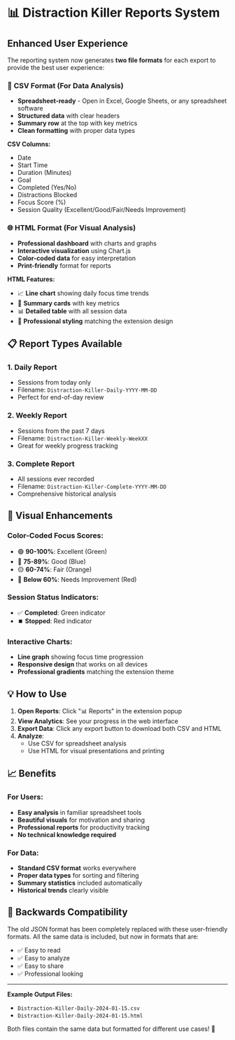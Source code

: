 # 📊 Distraction Killer Reports System

## Enhanced User Experience

The reporting system now generates **two file formats** for each export to provide the best user experience:

### 📄 **CSV Format** (For Data Analysis)
- **Spreadsheet-ready** - Open in Excel, Google Sheets, or any spreadsheet software
- **Structured data** with clear headers
- **Summary row** at the top with key metrics
- **Clean formatting** with proper data types

**CSV Columns:**
- Date
- Start Time  
- Duration (Minutes)
- Goal
- Completed (Yes/No)
- Distractions Blocked
- Focus Score (%)
- Session Quality (Excellent/Good/Fair/Needs Improvement)

### 🌐 **HTML Format** (For Visual Analysis)
- **Professional dashboard** with charts and graphs
- **Interactive visualization** using Chart.js
- **Color-coded data** for easy interpretation
- **Print-friendly** format for reports

**HTML Features:**
- 📈 **Line chart** showing daily focus time trends
- 🎯 **Summary cards** with key metrics
- 📊 **Detailed table** with all session data
- 🎨 **Professional styling** matching the extension design

## 📋 **Report Types Available**

### 1. **Daily Report**
- Sessions from today only
- Filename: `Distraction-Killer-Daily-YYYY-MM-DD`
- Perfect for end-of-day review

### 2. **Weekly Report** 
- Sessions from the past 7 days
- Filename: `Distraction-Killer-Weekly-WeekXX`
- Great for weekly progress tracking

### 3. **Complete Report**
- All sessions ever recorded
- Filename: `Distraction-Killer-Complete-YYYY-MM-DD`
- Comprehensive historical analysis

## 🎨 **Visual Enhancements**

### **Color-Coded Focus Scores:**
- 🟢 **90-100%**: Excellent (Green)
- 🔵 **75-89%**: Good (Blue) 
- 🟡 **60-74%**: Fair (Orange)
- 🔴 **Below 60%**: Needs Improvement (Red)

### **Session Status Indicators:**
- ✅ **Completed**: Green indicator
- ⏹️ **Stopped**: Red indicator

### **Interactive Charts:**
- **Line graph** showing focus time progression
- **Responsive design** that works on all devices
- **Professional gradients** matching the extension theme

## 💡 **How to Use**

1. **Open Reports**: Click "📊 Reports" in the extension popup
2. **View Analytics**: See your progress in the web interface
3. **Export Data**: Click any export button to download both CSV and HTML
4. **Analyze**: 
   - Use CSV for spreadsheet analysis
   - Use HTML for visual presentations and printing

## 📈 **Benefits**

### **For Users:**
- **Easy analysis** in familiar spreadsheet tools
- **Beautiful visuals** for motivation and sharing
- **Professional reports** for productivity tracking
- **No technical knowledge required**

### **For Data:**
- **Standard CSV format** works everywhere
- **Proper data types** for sorting and filtering
- **Summary statistics** included automatically
- **Historical trends** clearly visible

## 🔄 **Backwards Compatibility**

The old JSON format has been completely replaced with these user-friendly formats. All the same data is included, but now in formats that are:
- ✅ Easy to read
- ✅ Easy to analyze  
- ✅ Easy to share
- ✅ Professional looking

---

**Example Output Files:**
- `Distraction-Killer-Daily-2024-01-15.csv`
- `Distraction-Killer-Daily-2024-01-15.html`

Both files contain the same data but formatted for different use cases! 🎯
